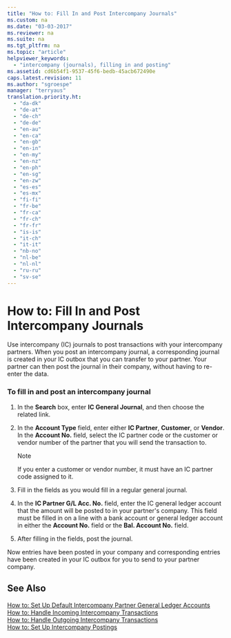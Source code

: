 ```yaml
---
title: "How to: Fill In and Post Intercompany Journals"
ms.custom: na
ms.date: "03-03-2017"
ms.reviewer: na
ms.suite: na
ms.tgt_pltfrm: na
ms.topic: "article"
helpviewer_keywords: 
  - "intercompany (journals), filling in and posting"
ms.assetid: cd6b54f1-9537-45f6-bedb-45acb672490e
caps.latest.revision: 11
ms.author: "sgroespe"
manager: "terryaus"
translation.priority.ht: 
  - "da-dk"
  - "de-at"
  - "de-ch"
  - "de-de"
  - "en-au"
  - "en-ca"
  - "en-gb"
  - "en-in"
  - "en-my"
  - "en-nz"
  - "en-ph"
  - "en-sg"
  - "en-zw"
  - "es-es"
  - "es-mx"
  - "fi-fi"
  - "fr-be"
  - "fr-ca"
  - "fr-ch"
  - "fr-fr"
  - "is-is"
  - "it-ch"
  - "it-it"
  - "nb-no"
  - "nl-be"
  - "nl-nl"
  - "ru-ru"
  - "sv-se"
---
```

# How to: Fill In and Post Intercompany Journals
Use intercompany \(IC\) journals to post transactions with your intercompany partners. When you post an intercompany journal, a corresponding journal is created in your IC outbox that you can transfer to your partner. Your partner can then post the journal in their company, without having to re\-enter the data.  
  
### To fill in and post an intercompany journal  
  
1.  In the **Search** box, enter **IC General Journal**, and then choose the related link.  
  
2.  In the **Account Type** field, enter either **IC Partner**, **Customer**, or **Vendor**.  In the **Account No.** field, select the IC partner code or the customer or vendor number of the partner that you will send the transaction to.  
  
    > [!NOTE]  
    >  If you enter a customer or vendor number, it must have an IC partner code assigned to it.  
  
3.  Fill in the fields as you would fill in a regular general journal.  
  
4.  In the **IC Partner G\/L Acc. No.** field, enter the IC general ledger account that the amount will be posted to in your partner's company. This field must be filled in on a line with a bank account or general ledger account in either the **Account No.** field or the **Bal. Account No.** field.  
  
5.  After filling in the fields, post the journal.  
  
 Now entries have been posted in your company and corresponding entries have been created in your IC outbox for you to send to your partner company.  
  
## See Also  
 [How to: Set Up Default Intercompany Partner General Ledger Accounts](../Finance/how-to-set-up-default-intercompany-partner-general-ledger-accounts.md)   
 [How to: Handle Incoming Intercompany Transactions](../Finance/how-to-handle-incoming-intercompany-transactions.md)   
 [How to: Handle Outgoing Intercompany Transactions](../Finance/how-to-handle-outgoing-intercompany-transactions.md)   
 [How to: Set Up Intercompany Postings](../Finance/how-to-set-up-intercompany-postings.md)